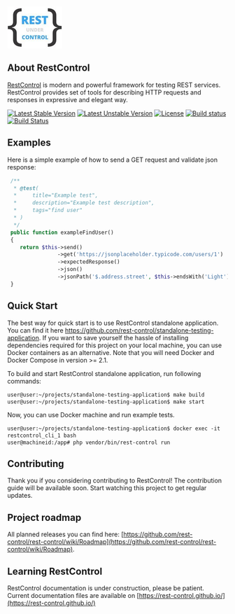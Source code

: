 ![RestControl](.github/rest-control.jpg)

About RestControl
---
[RestControl](https://rest-control.github.io/) is modern and powerful framework for testing REST services. RestControl provides set of tools for describing HTTP requests and responses in expressive and elegant way.


[![Latest Stable Version](https://poser.pugx.org/rest-control/rest-control/v/stable)](https://packagist.org/packages/rest-control/rest-control)
[![Latest Unstable Version](https://poser.pugx.org/rest-control/rest-control/v/unstable)](https://packagist.org/packages/rest-control/rest-control)
[![License](https://poser.pugx.org/rest-control/rest-control/license)](https://packagist.org/packages/rest-control/rest-control)
[![Build status](https://ci.appveyor.com/api/projects/status/otm3svuo0nol0big?svg=true)](https://ci.appveyor.com/project/kamszel/rest-control)
[![Build Status](https://travis-ci.org/rest-control/rest-control.svg?branch=master)](https://travis-ci.org/rest-control/rest-control)

Examples
---

Here is a simple example of how to send a GET request and validate json response:

```php
 /**
  * @test(
  *     title="Example test",
  *     description="Example test description",
  *     tags="find user"
  * )
  */
 public function exampleFindUser()
 {
    return $this->send()
                ->get('https://jsonplaceholder.typicode.com/users/1')
                ->expectedResponse()
                ->json()
                ->jsonPath('$.address.street', $this->endsWith('Light'));
 }
```

Quick Start
---

The best way for quick start is to use RestControl standalone application. You can find it here https://github.com/rest-control/standalone-testing-application. If you want to save yourself the hassle of installing dependencies required for this project on your local machine, you can use Docker containers as an alternative. Note that you will need Docker and Docker Compose in version >= 2.1.

To build and start RestControl standalone application, run following commands:

```
user@user:~/projects/standalone-testing-application$ make build
user@user:~/projects/standalone-testing-application$ make start
```
Now, you can use Docker machine and run example tests.

```
user@user:~/projects/standalone-testing-application$ docker exec -it restcontrol_cli_1 bash
user@machineid:/app# php vendor/bin/rest-control run
```

Contributing
---

Thank you if you considering contributing to RestControl! The contribution guide will be available soon. Start watching this project to get regular updates.

Project roadmap
---
All planned releases you can find here: [https://github.com/rest-control/rest-control/wiki/Roadmap](https://github.com/rest-control/rest-control/wiki/Roadmap).

Learning RestControl
---
RestControl documentation is under construction, please be patient. Current documentation files are available on [https://rest-control.github.io/](https://rest-control.github.io/)
